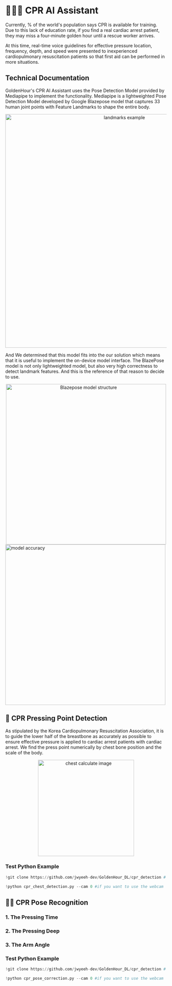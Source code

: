 # 🧑🏻‍⚕️ CPR AI Assistant

 Currently, % of the world's population says CPR is available for training. Due to this lack of education rate, if you find a real cardiac arrest patient, they may miss a four-minute golden hour until a rescue worker arrives.

 At this time, real-time voice guidelines for effective pressure location, frequency, depth, and speed were presented to inexperienced cardiopulmonary resuscitation patients so that first aid can be performed in more situations.

## Technical Documentation

GoldenHour's CPR AI Assistant uses the Pose Detection Model provided by Mediapipe to implement the functionality.
Mediapipe is a lightweighted Pose Detection Model developed by Google Blazepose model that captures 33 human joint points with Feature Landmarks to shape the entire body.

<div align="center"> <img width="728" alt="landmarks example" src="https://user-images.githubusercontent.com/99489807/228809979-b8427253-17e6-4b4c-ab24-39db7b7d25d1.png"> </div>

And We determined that this model fits into the our solution which means that it is useful to implement the on-device model interface. The BlazePose model is not only lightweighted model, but also very high correctness to detect landmark features. And this is the reference of that reason to decide to use.

<div align="center"> <img width="500" alt="Blazepose model structure" src="https://user-images.githubusercontent.com/99489807/228817430-9649f5cd-c853-4aea-a498-a8b9ad5113eb.png"> </div>

<img width="500" alt="model accuracy" src="https://user-images.githubusercontent.com/99489807/228817783-da324aba-f623-40f9-be4e-50213fa58950.png">

## 🩻 CPR Pressing Point Detection

As stipulated by the Korea Cardiopulmonary Resuscitation Association, it is to guide the lower half of the breastbone as accurately as possible to ensure effective pressure is applied to cardiac arrest patients with cardiac arrest. We find the press point numerically by chest bone position and the scale of the body.

<div align="center"> <img width="300" alt="chest calculate image" src="https://user-images.githubusercontent.com/99489807/228807718-73d0fb4c-caa5-4660-8364-012a36e0877d.png"> </div>


### Test Python Example
```python
!git clone https://github.com/jwyeeh-dev/GoldenHour_DL/cpr_detection # clone repository

!python cpr_chest_detection.py --cam 0 #if you want to use the webcam
```


## 🤲🏻 CPR Pose Recognition

### 1. The Pressing Time



### 2. The Pressing Deep



### 3. The Arm Angle


### Test Python Example
```python
!git clone https://github.com/jwyeeh-dev/GoldenHour_DL/cpr_detection # clone repository

!python cpr_pose_correction.py --cam 0 #if you want to use the webcam
```